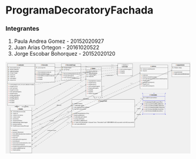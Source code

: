 # ProgramaDecoratoryFachada

### Integrantes
1. Paula Andrea Gomez - 20152020927
2. Juan Arias Ortegon - 20161020522
3. Jorge Escobar Bohorquez - 20152020120

![GitHub Logo](https://github.com/paulagomez05/ProgramaDecoratoryFachada/blob/master/juego%20ardiente.png)
